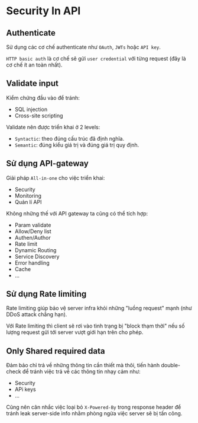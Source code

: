 # Security In API

## Authenticate

Sử dụng các cơ chế authenticate như `OAuth`, `JWTs` hoặc `API key`.

`HTTP basic auth` là cơ chế sẽ gửi `user credential` với từng request (đây là cơ chế ít an toàn nhất).

## Validate input

Kiểm chứng đầu vào để tránh:

- SQL injection
- Cross-site scripting

Validate nên được triển khai ở 2 levels:

- `Syntactic`: theo đúng cấu trúc đã định nghĩa.
- `Semantic`: đúng kiểu giá trị và đúng giá trị quy định.

## Sử dụng API-gateway

Giải pháp `All-in-one` cho việc triển khai:

- Security
- Monitoring
- Quản lí API

Không những thế với API gateway ta cũng có thể tích hợp:

- Param validate
- Allow/Deny list
- Authen/Author
- Rate limit
- Dynamic Routing
- Service Discovery
- Error handling
- Cache
- ...

## Sử dụng Rate limiting

Rate limiting giúp bảo vệ server infra khỏi những "luồng request" mạnh (như DDoS attack chẳng hạn).

Với Rate limiting thì client sẽ rơi vào tình trạng bị "block thạm thời" nếu số lượng request gửi tới server vượt giới hạn trên cho phép.

## Only Shared required data

Đảm bảo chỉ trả về những thông tin cần thiết mà thôi, tiến hành double-check để tránh việc trả về các thông tin nhạy cảm như:

- Security
- APi keys
- ...

Cũng nên cân nhắc việc loại bỏ `X-Powered-By` trong response header để tránh leak server-side info nhằm phòng ngừa việc server sẽ bị tấn công.
